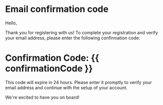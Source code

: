 # Email confirmation code

Hello,

Thank you for registering with us! To complete your registration and verify your email address, please enter the following confirmation code:

# Confirmation Code: **{{ confirmationCode }}**

This code will expire in 24 hours. Please enter it promptly to verify your email address and continue with the setup of your account.

We're excited to have you on board!

<subscriptions-footer />
